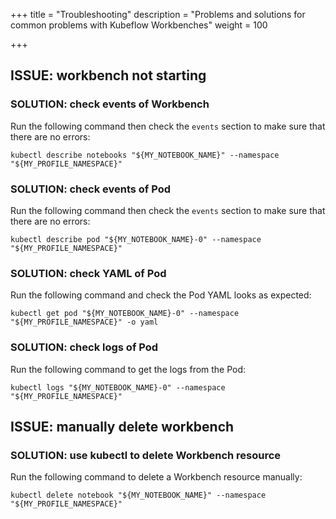+++
title = "Troubleshooting"
description = "Problems and solutions for common problems with Kubeflow Workbenches"
weight = 100
                    
+++

## ISSUE: workbench not starting

### SOLUTION: check events of Workbench

Run the following command then check the `events` section to make sure that there are no errors:

```shell
kubectl describe notebooks "${MY_NOTEBOOK_NAME}" --namespace "${MY_PROFILE_NAMESPACE}"
```

### SOLUTION: check events of Pod

Run the following command then check the `events` section to make sure that there are no errors:

```shell
kubectl describe pod "${MY_NOTEBOOK_NAME}-0" --namespace "${MY_PROFILE_NAMESPACE}"
```

### SOLUTION: check YAML of Pod

Run the following command and check the Pod YAML looks as expected:

```shell
kubectl get pod "${MY_NOTEBOOK_NAME}-0" --namespace "${MY_PROFILE_NAMESPACE}" -o yaml
```

### SOLUTION: check logs of Pod

Run the following command to get the logs from the Pod:

```shell
kubectl logs "${MY_NOTEBOOK_NAME}-0" --namespace "${MY_PROFILE_NAMESPACE}"
```

## ISSUE: manually delete workbench

### SOLUTION: use kubectl to delete Workbench resource

Run the following command to delete a Workbench resource manually:

```shell
kubectl delete notebook "${MY_NOTEBOOK_NAME}" --namespace "${MY_PROFILE_NAMESPACE}"
```
